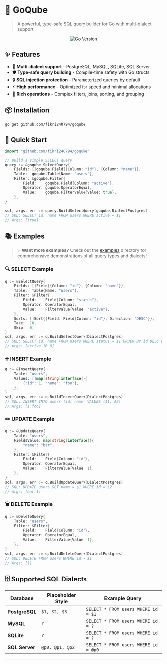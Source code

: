 # 🧊 GoQube

> A powerful, type-safe SQL query builder for Go with multi-dialect support

<div align="center">

![Go Version](https://img.shields.io/badge/go-%3E%3D1.18-blue?style=flat-square&logo=go)

</div>

## ✨ Features

- 🎯 **Multi-dialect support** - PostgreSQL, MySQL, SQLite, SQL Server
- 🛡️ **Type-safe query building** - Compile-time safety with Go structs
- 🔒 **SQL injection protection** - Parameterized queries by default
- ⚡ **High performance** - Optimized for speed and minimal allocations
- 🧩 **Rich operations** - Complex filters, joins, sorting, and grouping

## 📦 Installation

```bash
go get github.com/fikri240794/goqube
```

## 🚀 Quick Start

```go
import "github.com/fikri240794/goqube"

// Build a simple SELECT query
query := &goqube.SelectQuery{
    Fields: []goqube.Field{{Column: "id"}, {Column: "name"}},
    Table:  goqube.Table{Name: "users"},
    Filter: &goqube.Filter{
        Field:    goqube.Field{Column: "active"},
        Operator: goqube.OperatorEqual,
        Value:    goqube.FilterValue{Value: true},
    },
}

sql, args, err := query.BuildSelectQuery(goqube.DialectPostgres)
// SQL: SELECT id, name FROM users WHERE active = $1
// Args: [true]
```

## 📚 Examples

> 💡 **Want more examples?** Check out the [examples](examples/) directory for comprehensive demonstrations of all query types and dialects!

### 🔍 SELECT Example
```go
q := &SelectQuery{
    Fields: []Field{{Column: "id"}, {Column: "name"}},
    Table:  Table{Name: "users"},
    Filter: &Filter{
        Field:    Field{Column: "status"},
        Operator: OperatorEqual,
        Value:    FilterValue{Value: "active"},
    },
    Sorts: []Sort{{Field: Field{Column: "id"}, Direction: "DESC"}},
    Take:  10,
    Skip:  0,
}
sql, args, err := q.BuildSelectQuery(DialectPostgres)
// SQL: SELECT id, name FROM users WHERE status = $1 ORDER BY id DESC LIMIT $2 OFFSET $3
// Args: [active 10 0]
```

### ➕ INSERT Example
```go
q := &InsertQuery{
    Table: "users",
    Values: []map[string]interface{}{
        {"id": 1, "name": "foo"},
    },
}
sql, args, err := q.BuildInsertQuery(DialectPostgres)
// SQL: INSERT INTO users (id, name) VALUES ($1, $2)
// Args: [1 foo]
```

### ✏️ UPDATE Example
```go
q := &UpdateQuery{
    Table: "users",
    FieldsValue: map[string]interface{}{
        "name": "bar",
    },
    Filter: &Filter{
        Field:    Field{Column: "id"},
        Operator: OperatorEqual,
        Value:    FilterValue{Value: 1},
    },
}
sql, args, err := q.BuildUpdateQuery(DialectPostgres)
// SQL: UPDATE users SET name = $1 WHERE id = $2
// Args: [bar 1]
```

### 🗑️ DELETE Example
```go
q := &DeleteQuery{
    Table: "users",
    Filter: &Filter{
        Field:    Field{Column: "id"},
        Operator: OperatorEqual,
        Value:    FilterValue{Value: 1},
    },
}
sql, args, err := q.BuildDeleteQuery(DialectPostgres)
// SQL: DELETE FROM users WHERE id = $1
// Args: [1]
```

## 🗄️ Supported SQL Dialects

<div align="center">

| Database | Placeholder Style | Example Query |
|----------|-------------------|---------------|
| **PostgreSQL** | `$1, $2, $3` | `SELECT * FROM users WHERE id = $1` |
| **MySQL** | `?` | `SELECT * FROM users WHERE id = ?` |
| **SQLite** | `?` | `SELECT * FROM users WHERE id = ?` |
| **SQL Server** | `@p0, @p1, @p2` | `SELECT * FROM users WHERE id = @p0` |

</div>

---